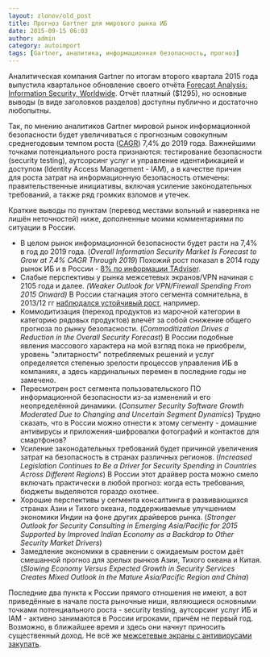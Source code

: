 ```yaml
---
layout: zlonov/old_post
title: Прогноз Gartner для мирового рынка ИБ
date: 2015-09-15 06:03
author: admin
category: autoimport
tags: [Gartner, аналитика, информационная безопасность, прогноз]
---
```

Аналитическая компания Gartner по итогам второго квартала 2015 года выпустила квартальное обновление своего отчёта <a href="https://www.gartner.com/doc/3126418" target="_blank">Forecast Analysis: Information Security, Worldwide</a>. Отчёт платный ($1295), но основные выводы (в виде заголовков разделов) доступны публично и достаточно любопытны.

Так, по мнению аналитиков Gartner мировой рынок информационной безопасности будет увеличиваться с прогнозным совокупным среднегодовым темпом роста (<a href="http://hr-portal.ru/varticle/cagr-compound-annual-growth-ratesovokupnyy-srednegodovoy-temp-rosta" target="_blank">CAGR</a>) 7,4% до 2019 года. Важнейшими точками потенциального роста признаются: тестирование безопасности (security testing), аутсорсинг услуг и управление идентификацией и доступом (Identity Access Management - IAM), а в качестве причин для роста затрат на информационную безопасность отмечены: правительственные инициативы, включая усиление законодательных требований, а также ряд громких взломов и утечек.

Краткие выводы по пунктам (перевод местами вольный и наверняка не лишён неточностей) ниже, дополненные моими комментариями по ситуации в России.
<ul>
	<li>В целом рынок информационной безопасности будет расти на 7,4% в год до 2019 года.
(<em>Overall Information Security Market Is Forecast to Grow at 7.4% CAGR Through 2019</em>)
Похожий рост показал в 2014 году рынок ИБ и в России - <a href="http://www.tadviser.ru/index.php/Статья:Информационная_безопасность_(рынок_России)" target="_blank">8% по информации TAdviser</a>.</li>
	<li>Слабые перспективы у рынка межсетевых экранов/VPN начиная с 2105 года и далее.
<em>(Weaker Outlook for VPN/Firewall Spending From 2015 Onward)
</em>В России стагнация этого сегмента сомнительна, в 2013/12 гг <a href="https://twitter.com/zlonov/status/487287606800289792" target="_blank">наблюдался устойчивый рост</a>, например.</li>
	<li>Коммодитизация (переход продуктов из марочной категории в категорию рядовых продуктов) влечёт за собой снижение общего прогноза по рынку безопасности.
(<em>Commoditization Drives a Reduction in the Overall Security Forecast</em>)
В России подобные явления массового характера на мой взгляд пока не приобрели, уровень "элитарности" потребляемых решений и услуг определяется степенью зрелости процессов управления ИБ в компаниях, а здесь кардинальных перемен в последние годы не замечено.</li>
	<li>Пересмотрен рост сегмента пользовательского ПО информационной безопасности из-за изменений и его неопределённой динамики.
(<em>Consumer Security Software Growth Moderated Due to Changing and Uncertain Segment Dynamics</em>)
Трудно сказать, что в России можно отнести к этому сегменту - домашние антивирусы и приложения-шифровалки фотографий и контактов для смартфонов?</li>
	<li>Усиление законодательных требований будет причиной увеличения затрат на безопасность в странах различных регионов.
(<em>Increased Legislation Continues to Be a Driver for Security Spending in Countries Across Different Regions</em>)
В России этот драйвер роста можно смело включать практически в любой прогноз: когда есть требования, бюджеты выделяются гораздо охотнее.</li>
	<li>Хорошие перспективы у сегмента консалтинга в развивающихся странах Азии и Тихого океана, поддерживаемые улучшением экономики Индии на фоне других драйверов рынка.
(<em>Stronger Outlook for Security Consulting in Emerging Asia/Pacific for 2015 Supported by Improved Indian Economy as a Backdrop to Other Security Market Drivers</em>)</li>
	<li>Замедление экономики в сравнении с ожидаемым ростом даёт смешанной прогноз для зрелых рынков Азии, Тихого океана и Китая.
(<em>Slowing Economy Versus Expected Growth in Security Services Creates Mixed Outlook in the Mature Asia/Pacific Region and China</em>)</li>
</ul>
Последние два пункта к России прямого отношения не имеют, а вот приведённые в начале поста рыночные ниши, являющиеся основными точками потенциального роста - security testing, аутсорсинг услуг ИБ и IAM - активно занимаются в России игроками, причём не первый год. Возможно, в ближайшее время и здесь они начнут приносить существенный доход. Не всё же <a href="http://www.securitycode.ru/company/news/2014-04-02-v-2013-godu-gosstruktury-rossii-potratili-na-informatsionnuyu-bezopasnost-menee-5-svoikh-it-byudzhet/" target="_blank">межсетевые экраны с антивирусами закупать</a>.

